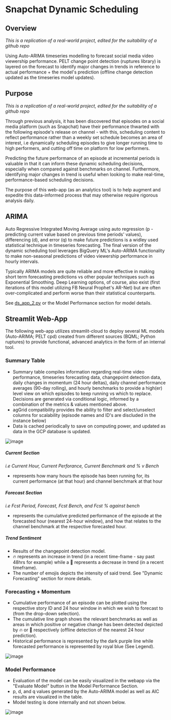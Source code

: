# Snapchat Dynamic Scheduling 
## Overview 
*This is a replication of a real-world project, edited for the suitability of a github repo*

Using Auto-ARIMA timeseries modelling to forecast social media video viewership performance. PELT change point detection (ruptures library) is layered on the forecast to identify major changes in trends in reference to actual performance + the model's prediction (offline change detection updated as the timeseries model updates).



## Purpose 
*This is a replication of a real-world project, edited for the suitability of a github repo*

Through previous analysis, it has been discovered that episodes on a social media platform (such as Snapchat) have their performance thwarted with the following episode's release on channel - with this, scheduling content to reflect performance rather than a weekly set schedule becomes an area of interest, i.e dynamically scheduling episodes to give longer running time to high performers, and cutting off time on platform for low performers.  

Predicting the future performance of an episode at incremental periods is valuable in that it can inform these dynamic scheduling decisions, especially when compared against benchmarks on channel. Furthermore, identifying major changes in trend is useful when looking to make real-time, performance-based scheduling decisions. 

The purpose of this web-app (as an analytics tool) is to help augment and expedite this data-informed process that may otherwise require rigorous analysis daily.



## ARIMA
Auto Regressive Integrated Moving Average using auto regression (p - predicting current value based on previous time periods' values), differencing (d), and error (q) to make future predictions is a widley used statistical technique in timeseries forecasting. The final version of the dynamic scheduling tool leverages BigQuery ML's Auto-ARIMA functionality to make non-seasonal predictions of video viewership performance in hourly intervals. 

Typically ARIMA models are quite reliable and more effective in making short term forecasting predictions vs other popular techniques such as Exponential Smoothing. Deep Learning options, of course, also exist (first iterations of this model utilizing FB Neural Prophet's AR-Net) but are often over-complicated and perform worse than their statistical counterparts. 

See [ds_app_2.py](https://github.com/a-memme/Snapchat_Dynamic_Scheduling/blob/main/ds_app_2.py) or the Model Performance section for model details.



## Streamlit Web-App
The following web-app utilizes streamlit-cloud to deploy several ML models (Auto-ARIMA; PELT cpd) created from different sources (BQML; Python ruptures) to provide functional, advanced analytics in the form of an internal tool. 

### Summary Table
- Summary table compiles information regarding real-time video performance, timeseries forecasting data, changepoint detection data, daily changes in momentum (24 hour deltas), daily channel performance averages (90-day rolling), and hourly benchmarks to provide a high(er) level view on which episodes to keep running vs which to replace. Decisions are generated via conditional logic, informed by a combination of the metrics & values mentioned above.
- agGrid compatibility provides the ability to filter and select/unselect columns for scalability (episode names and ID's are discluded in the instance below)
- Data is cached periodically to save on computing power, and updated as data in the GCP database is updated.

![image](https://github.com/a-memme/Snapchat_Dynamic_Scheduling/assets/79600550/afac7728-0115-4bb2-9499-f759bc48fa55)


##### Current Section 
*i.e Current Hour, Current Perforance, Current Benchmark and % v Bench*
- represents how many hours the episode has been running for, its current performance (at that hour) and channel benchmark at that hour

##### Forecast Section 
*i.e Fcst Period, Forecast, Fcst Bench, and Fcst % against bench*
- represents the cumulative predicted performance of the episode at the forecasted hour (nearest 24-hour window), and how that relates to the channel benchmark at the respective forecasted hour.

##### Trend Sentiment 
- Results of the changepoint detection model.
- 🔥 represents an increase in trend (in a recent time-frame - say past 48hrs for example) while a 🥶 represents a decrease in trend (in a recent timeframe).
- The number of emojis depicts the intensity of said trend. See "Dynamic Forecasting" section for more details.


### Forecasting + Momentum 
- Cumulative performance of an episode can be plotted using the respective story ID and 24 hour window in which we wish to forecast to (from the drop-down selection).
- The cumulative line graph shows the relevant benchmarks as well as areas in which positive or negative change has been detected depicted by 🔥 or 🥶 respectively (offline detection of the nearest 24 hour prediction).
- Historical performance is represented by the dark purple line while forecasted performance is represented by royal blue (See Legend). 

![image](https://github.com/a-memme/Snapchat_Dynamic_Scheduling/assets/79600550/530745a1-04c6-45bf-8ef2-3f52fdb3cc6f)




### Model Performance
- Evaluation of the model can be easily visualized in the webapp via the "Evaluate Model" button in the Model Performance Section.
- p, d, and q values generated by the Auto-ARIMA model as well as AIC results are visualized in the table. 
- Model testing is done internally and not shown below.

![image](https://github.com/a-memme/Snapchat_Dynamic_Scheduling/assets/79600550/9493e53b-15ab-478d-b4fa-f194f0101d45)


